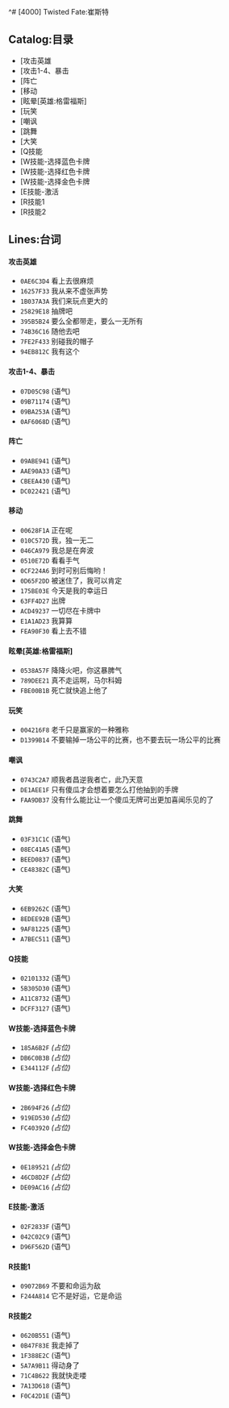 ^# [4000] Twisted Fate:崔斯特

## Catalog:目录
* [攻击英雄
* [攻击1-4、暴击
* [阵亡
* [移动
* [眩晕[英雄:格雷福斯]
* [玩笑
* [嘲讽
* [跳舞
* [大笑
* [Q技能
* [W技能-选择蓝色卡牌
* [W技能-选择红色卡牌
* [W技能-选择金色卡牌
* [E技能-激活
* [R技能1
* [R技能2

## Lines:台词
#### **攻击英雄**
- `0AE6C3D4` 看上去很麻烦
- `16257F33` 我从来不虚张声势
- `1B037A3A` 我们来玩点更大的
- `25829E18` 抽牌吧
- `395B5B24` 要么全都带走，要么一无所有
- `74B36C16` 随他去吧
- `7FE2F433` 别碰我的帽子
- `94EB812C` 我有这个

#### **攻击1-4、暴击**
- `07D05C98` (语气)
- `09B71174` (语气)
- `09BA253A` (语气)
- `0AF6068D` (语气)

#### **阵亡**
- `09ABE941` (语气)
- `AAE90A33` (语气)
- `CBEEA430` (语气)
- `DC022421` (语气)

#### **移动**
- `00628F1A` 正在呢
- `010C572D` 我，独一无二
- `046CA979` 我总是在奔波
- `0510E72D` 看看手气
- `0CF224A6` 到时可别后悔哟！
- `0D65F2DD` 被迷住了，我可以肯定
- `175BE03E` 今天是我的幸运日
- `63FF4D27` 出牌
- `ACD49237` 一切尽在卡牌中
- `E1A1AD23` 我算算
- `FEA90F30` 看上去不错

#### **眩晕[英雄:格雷福斯]**
- `0538A57F` 降降火吧，你这暴脾气
- `789DEE21` 真不走运啊，马尔科姆
- `FBE00B1B` 死亡就快追上他了

#### **玩笑**
- `004216F8` 老千只是赢家的一种雅称
- `D1399B14` 不要输掉一场公平的比赛，也不要去玩一场公平的比赛

#### **嘲讽**
- `0743C2A7` 顺我者昌逆我者亡，此乃天意
- `DE1AEE1F` 只有傻瓜才会想着要怎么打他抽到的手牌
- `FAA9DB37` 没有什么能比让一个傻瓜无牌可出更加喜闻乐见的了

#### **跳舞**
- `03F31C1C` (语气)
- `08EC41A5` (语气)
- `BEED0837` (语气)
- `CE48382C` (语气)

#### **大笑**
- `6EB9262C` (语气)
- `8EDEE92B` (语气)
- `9AF81225` (语气)
- `A7BEC511` (语气)

#### **Q技能**
- `02101332` (语气)
- `5B305D30` (语气)
- `A11C8732` (语气)
- `DCFF3127` (语气)

#### **W技能-选择蓝色卡牌**
- `185A6B2F` *(占位)*
- `DB6C0B3B` *(占位)*
- `E344112F` *(占位)*

#### **W技能-选择红色卡牌**
- `2B694F26` *(占位)*
- `919ED530` *(占位)*
- `FC403920` *(占位)*

#### **W技能-选择金色卡牌**
- `0E189521` *(占位)*
- `46CD8D2F` *(占位)*
- `DE09AC16` *(占位)*

#### **E技能-激活**
- `02F2833F` (语气)
- `042C02C9` (语气)
- `D96F562D` (语气)

#### **R技能1**
- `09072B69` 不要和命运为敌
- `F244A814` 它不是好运，它是命运

#### **R技能2**
- `0620B551` (语气)
- `0B47F83E` 我走掉了
- `1F388E2C` (语气)
- `5A7A9B11` 得动身了
- `71C4B622` 我就快走喽
- `7A13D618` (语气)
- `F0C42D1E` (语气)